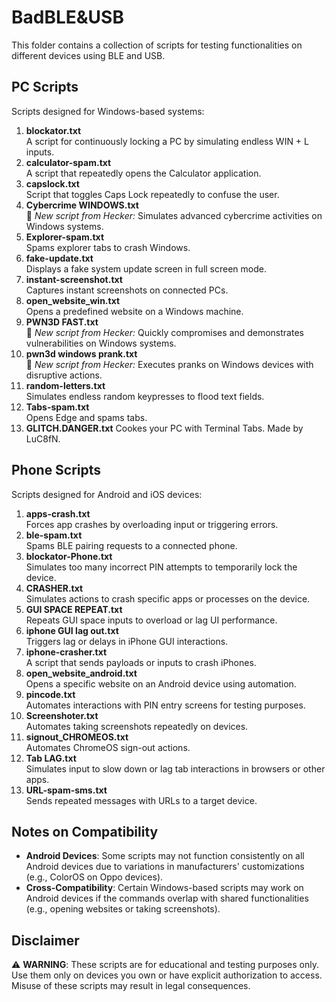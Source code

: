 # BadBLE\&USB

This folder contains a collection of scripts for testing functionalities on different devices using BLE and USB.

## PC Scripts

Scripts designed for Windows-based systems:

1. **blockator.txt**  
   A script for continuously locking a PC by simulating endless WIN + L inputs.
2. **calculator-spam.txt**  
   A script that repeatedly opens the Calculator application.
3. **capslock.txt**  
   Script that toggles Caps Lock repeatedly to confuse the user.
4. **Cybercrime WINDOWS.txt**  
   🚨 *New script from Hecker:* Simulates advanced cybercrime activities on Windows systems.
5. **Explorer-spam.txt**  
   Spams explorer tabs to crash Windows.
6. **fake-update.txt**  
   Displays a fake system update screen in full screen mode.
7. **instant-screenshot.txt**  
   Captures instant screenshots on connected PCs.
8. **open\_website\_win.txt**  
   Opens a predefined website on a Windows machine.
9. **PWN3D FAST.txt**  
   🚨 *New script from Hecker:* Quickly compromises and demonstrates vulnerabilities on Windows systems.
10. **pwn3d windows prank.txt**  
    🚨 *New script from Hecker:* Executes pranks on Windows devices with disruptive actions.
11. **random-letters.txt**  
    Simulates endless random keypresses to flood text fields.
12. **Tabs-spam.txt**  
    Opens Edge and spams tabs.
13. **GLITCH.DANGER.txt**
    Cookes your PC with Terminal Tabs. Made by LuC8fN.

## Phone Scripts

Scripts designed for Android and iOS devices:

1. **apps-crash.txt**  
   Forces app crashes by overloading input or triggering errors.
2. **ble-spam.txt**  
   Spams BLE pairing requests to a connected phone.
3. **blockator-Phone.txt**  
   Simulates too many incorrect PIN attempts to temporarily lock the device.
4. **CRASHER.txt**  
   Simulates actions to crash specific apps or processes on the device.
5. **GUI SPACE REPEAT.txt**  
   Repeats GUI space inputs to overload or lag UI performance.
6. **iphone GUI lag out.txt**  
   Triggers lag or delays in iPhone GUI interactions.
7. **iphone-crasher.txt**  
   A script that sends payloads or inputs to crash iPhones.
8. **open\_website\_android.txt**  
   Opens a specific website on an Android device using automation.
9. **pincode.txt**  
   Automates interactions with PIN entry screens for testing purposes.
10. **Screenshoter.txt**  
    Automates taking screenshots repeatedly on devices.
11. **signout\_CHROMEOS.txt**  
    Automates ChromeOS sign-out actions.
12. **Tab LAG.txt**  
    Simulates input to slow down or lag tab interactions in browsers or other apps.
13. **URL-spam-sms.txt**  
    Sends repeated messages with URLs to a target device.

## Notes on Compatibility

* **Android Devices**: Some scripts may not function consistently on all Android devices due to variations in manufacturers' customizations (e.g., ColorOS on Oppo devices).
* **Cross-Compatibility**: Certain Windows-based scripts may work on Android devices if the commands overlap with shared functionalities (e.g., opening websites or taking screenshots).

## Disclaimer

⚠️ **WARNING**: These scripts are for educational and testing purposes only. Use them only on devices you own or have explicit authorization to access. Misuse of these scripts may result in legal consequences.

